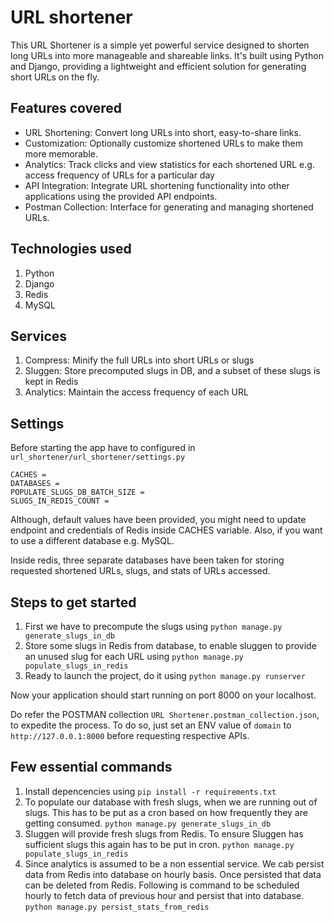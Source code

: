 # URL shortener
This URL Shortener is a simple yet powerful service designed to shorten long URLs into more manageable and shareable links. It's built using Python and Django, providing a lightweight and efficient solution for generating short URLs on the fly.

## Features covered
- URL Shortening: Convert long URLs into short, easy-to-share links.
- Customization: Optionally customize shortened URLs to make them more memorable.
- Analytics: Track clicks and view statistics for each shortened URL e.g. access frequency of URLs for a particular day
- API Integration: Integrate URL shortening functionality into other applications using the provided API endpoints.
- Postman Collection: Interface for generating and managing shortened URLs.

## Technologies used
1. Python
2. Django
3. Redis
4. MySQL

## Services
1. Compress: Minify the full URLs into short URLs or slugs
2. Sluggen: Store precomputed slugs in DB, and a subset of these slugs is kept in Redis
3. Analytics: Maintain the access frequency of each URL

## Settings  
Before starting the app have to configured in `url_shortener/url_shortener/settings.py`
```
CACHES =
DATABASES = 
POPULATE_SLUGS_DB_BATCH_SIZE = 
SLUGS_IN_REDIS_COUNT =
```
Although, default values have been provided, you might need to update endpoint and credentials of Redis
inside CACHES variable. Also, if you want to use a different database e.g. MySQL.

Inside redis, three separate databases have been taken for storing 
requested shortened URLs, slugs, and stats of URLs accessed.

## Steps to get started
1. First we have to precompute the slugs using
    ```python manage.py generate_slugs_in_db``` 
2. Store some slugs in Redis from database, to enable sluggen to provide an unused slug for each URL using
    ```python manage.py populate_slugs_in_redis```
3. Ready to launch the project, do it using
    ```python manage.py runserver```

Now your application should start running on port 8000 on your localhost.

Do refer the POSTMAN collection `URL Shortener.postman_collection.json`, to expedite the process. To do so, just set
an ENV value of `domain` to `http://127.0.0.1:8000` before requesting respective APIs.

## Few essential commands
1. Install depencencies using `pip install -r requirements.txt`
2. To populate our database with fresh slugs, when we are running out of slugs. 
   This has to be put as a cron based on how frequently they are getting consumed.
    `python manage.py generate_slugs_in_db` 
3. Sluggen will provide fresh slugs from Redis. To ensure Sluggen has sufficient slugs
   this again has to be put in cron.
    `python manage.py populate_slugs_in_redis`
4. Since analytics is assumed to be a non essential service. We cab persist data 
   from Redis into database on hourly basis. Once persisted that data can be deleted from Redis. 
   Following is command to be scheduled hourly to fetch data of previous hour and persist that
   into database.
    `python manage.py persist_stats_from_redis`

